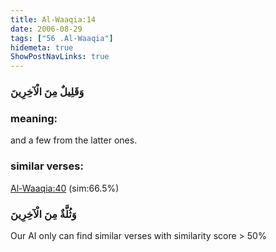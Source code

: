 ```yaml
---
title: Al-Waaqia:14
date: 2006-08-29
tags: ["56 .Al-Waaqia"]
hidemeta: true 
ShowPostNavLinks: true 
---
```

### وَقَلِيلٌ مِنَ الْآخِرِينَ
### meaning: 
and a few from the latter ones.
### similar verses: 

[Al-Waaqia:40](/56/40) (sim:66.5%)

### وَثُلَّةٌ مِنَ الْآخِرِينَ

Our AI only can find similar verses with similarity score > 50% 



